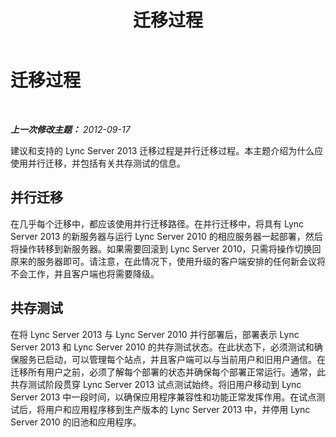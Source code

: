 ﻿---
title: 迁移过程
TOCTitle: 迁移过程
ms:assetid: 13d71f4b-9d5e-4ea3-9e93-29fdad7ac68f
ms:mtpsurl: https://technet.microsoft.com/zh-cn/library/JJ204696(v=OCS.15)
ms:contentKeyID: 49312083
ms.date: 05/19/2016
mtps_version: v=OCS.15
ms.translationtype: HT
---

# 迁移过程

 

_**上一次修改主题：** 2012-09-17_

建议和支持的 Lync Server 2013 迁移过程是并行迁移过程。本主题介绍为什么应使用并行迁移，并包括有关共存测试的信息。

## 并行迁移

在几乎每个迁移中，都应该使用并行迁移路径。在并行迁移中，将具有 Lync Server 2013 的新服务器与运行 Lync Server 2010 的相应服务器一起部署，然后将操作转移到新服务器。如果需要回滚到 Lync Server 2010，只需将操作切换回原来的服务器即可。请注意，在此情况下，使用升级的客户端安排的任何新会议将不会工作，并且客户端也将需要降级。

## 共存测试

在将 Lync Server 2013 与 Lync Server 2010 并行部署后，部署表示 Lync Server 2013 和 Lync Server 2010 的共存测试状态。在此状态下，必须测试和确保服务已启动，可以管理每个站点，并且客户端可以与当前用户和旧用户通信。在迁移所有用户之前，必须了解每个部署的状态并确保每个部署正常运行。通常，此共存测试阶段贯穿 Lync Server 2013 试点测试始终。将旧用户移动到 Lync Server 2013 中一段时间，以确保应用程序兼容性和功能正常发挥作用。在试点测试后，将用户和应用程序移到生产版本的 Lync Server 2013 中，并停用 Lync Server 2010 的旧池和应用程序。

